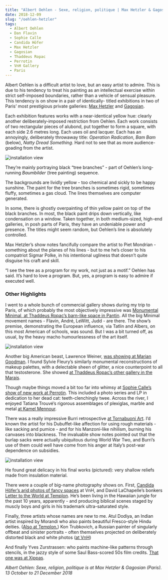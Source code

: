 ```yaml
---
title: "Albert Oehlen - Sexe, religion, politique | Max Hetzler & Gagosian"
date: 2018-12-09
slug: "/oehlen-hetzler"
tags:
  - Albert Oehlen
  - Dan Flavin
  - Sophie Calle
  - Candida Höfer
  - Max Hetzler
  - Gagosian
  - Thaddeus Ropac
  - Perrotin
  - VnH Gallery
  - Paris
---
```


Albert Oehlen is a difficult artist to love, but an easy artist to admire. This is due to his tendency to treat his painting as an intellectual exercise within strict self-imposed boundaries, rather than a vehicle of sensual pleasure. This tendency is on show in a pair of identically- titled exhibitions in two of Paris’ most prestigious private galleries: [Max Hetzler](https://www.maxhetzler.com/exhibitions/albert-oehlen-sexe-religion-politique-2018/press-en/) and [Gagosian](https://gagosian.com/exhibitions/2018/albert-oehlen-sexe-religion-politique/).

Each exhibition features works with a near-identical yellow hue: clearly another deliberately-imposed restriction from Oehlen. Each work consists of two rectangular pieces of alubond, put together to form a square, with each side 2.6 metres long. Each uses oil and lacquer. Each has an annoyingly, deliberately throwaway title: *Operation Radication*, *Bam Bam* (below), *Natty Dread Something*. Hard not to see that as more audience-goading from the artist.

![installation view](/oehlen-hetzler-1.jpg)

They’re mainly portraying black “tree branches” - part of Oehlen’s long-running *Baumbilder* (tree painting) sequence.

The backgrounds are lividly yellow - too chemical and sickly to be happy sunshine. The paint for the tree branches is sometimes rigid, sometimes fluffy, sometimes a gas cloud. The lines themselves are computer generated.

In some, there is ghostly overpainting of thin yellow paint on top of the black branches. In most, the black paint drips down vertically, like condensation on a window. Taken together, in both medium-sized, high-end galleries, in posh parts of Paris, they have an undeniable power and presence. The titles might seem random, but Oehlen’s line is absolutely controlled.

Max Hetzler’s show notes fancifully compare the artist to Piet Mondrian - something about the planes of his lines - but to me he’s closer to his compatriot Sigmar Polke, in his intentional ugliness that doesn’t quite disguise his craft and skill.

“I see the tree as a program for my work, not just as a motif.”  Oehlen has said. It’s hard to love a program. But, yes, a program is easy to admire if executed well.

### Other Highlights

I went to a whole bunch of commercial gallery shows during my trip to Paris, of which probably the most objectively impressive was [Monumental Minimal, at Thaddeus Ropac’s barn-like space in Pantin](https://www.ropac.net/exhibition/carl-andre-dan-flavin-donald-judd-sol-lewitt-robert-mangold-robert-morris). All the big Minimal movement names - Flavin, André, LeWitt, Judd - are there. The show’s premise, demonstrating the European influence, via Tatlin and Albers, on this most American of schools, was sound. But I was a bit turned off, as usual, by the heavy macho humourlessness of the art itself.

![installation view](/oehlen-hetzler-2.jpg)

Another big American beast, Lawrence Weiner,  [was showing at Marian Goodman](https://www.mariangoodman.com/exhibitions/lawrence-weiner-folded-waves-vagues-pliees). I found Sylvie Fleury’s similarly monumental reconstructions of makeup palettes, with a delectable sheen of glitter, a nice counterpoint to all that testosterone. She showed [at Thaddeus Ropac’s other gallery in the Marais](https://www.ropac.net/exhibition/palettes-of-shadows).

Though maybe things moved a bit too far into whimsy at [Sophie Calle’s show of new work at Perrotin](https://www.perrotin.com/artists/Sophie_Calle/1). This included a photo series and LP in dedication to her dead cat: teeth-clenchingly twee. Across the river, I enjoyed Tatiana Trouvé’s rigorous assemblages of plexiglas, marble and metal [at Kamel Mennour](http://www.kamelmennour.com/media/10830/tatiana-trouve-a-quiet-life.html).

There was a really impressive Burri retrospective [at Tornabuoni Art](https://www.tornabuoniart.fr/alberto-burri.php?lang=en). I’d known the artist for his Dubuffet-like affection for using rough materials - like sacking and pumice - and for his Manzoni-like nihilism, burning his canvases into blackness. The invaluable show notes pointed out that the burlap sacks were actually ubiquitous during World War Two, and Burri’s use of them could well have come from his anger at Italy’s post-war dependence on subsidies.

![installation view](/oehlen-hetzler-3.jpg)

He found great delicacy in his final works (pictured): very shallow reliefs made from insulation material.

There were a couple of big-name photography shows on. First, [Candida Höfer’s arid photos of fancy spaces](http://vnhgallery.com/exhibitions/candida-hofer-paris-revisited-6-november-21-december-2018/) at VnH, and David LaChapelle’s bonkers [Letter to the World at Templon](https://www.templon.com/new/exhibition.php?la=en&show_id=640).  He’s been living in the Hawaiian jungle for the past 10 years, apparently - and producing biblical scenes staged by muscly boys and girls in his trademark ultra-saturated style.

Finally, three artists whose names are new to me. Atul Dodiya, an Indian artist inspired by Morandi who also paints beautiful Fresco-style Hindu deities. ([Also at Templon.](https://www.templon.com/new/exhibition.php?la=en&show_id=641)) Kon Trubkovich, a Russian painter of singularly offbeat and sinister portraits - often themselves projected on deliberately distorted black and white photos ([at VnH](http://vnhgallery.com/exhibitions/kon-trubkovich-minor-demons-22-november-21-december-2018-vnh-gallery/))

And finally Yves Zurstrassen: who paints machine-like patterns through stencils, in the jazzy style of some Saul Bass-scored 50s film credits. [That one was at Xippas](http://www.xippas.com/exhibition/something-else/).

*Albert Oehlen: Sexe, religion, politique is at Max Hetzler & Gagosian (Paris). 13 October to 21 December 2018*
